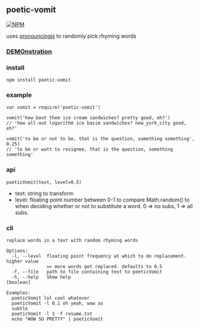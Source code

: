poetic-vomit
----------------

[![NPM](https://nodei.co/npm/poetic-vomit.png)](https://nodei.co/npm/poetic-vomit/)

uses [pronouncingjs](https://github.com/aparrish/pronouncingjs) to randomly pick rhyming words

### [DEMOnstration](http://coleww.github.io/poetic-vomit/)

### install

`npm install poetic-vomit`

### example

```
var vomit = require('poetic-vomit')

vomit('how bout them ice cream sandwiches? pretty good, eh?')
// 'how all-out logarithm ice basim sandwiches? new_york_city good, eh?'

vomit('to be or not to be, that is the question, something something', 0.25)
// 'to be or watt to resignee, that is the question, something something'
```

### api

`poeticVomit(text, level=0.5)`
- text: string to transform
- level: floating point number between 0-1 to compare Math.random() to when deciding whether or not to substitute a word. 0 => no subs, 1 => all subs.


### cli

```
replace words in a text with random rhyming words

Options:
  -l, --level  floating point frequency at which to do replacement. higher value
               => more words get replaced. defaults to 0.5
  -f, --file   path to file containing text to poeticVomit
  -h, --help   Show help                                               [boolean]

Examples:
  poeticVomit lol cool whatever
  poeticVomit -l 0.1 oh yeah, wow so
  subtle
  poeticVomit -l 1 -f resume.txt
  echo "WOW SO PRETTY" | poeticVomit
  ```
